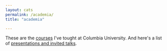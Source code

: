 ```yaml
---
layout: cats
permalink: /academia/
title: "academia"

---
```


These are the [courses](/_pages/courses) I've tought at Columbia University. And here's a list of [presentations and invited talks](). 
